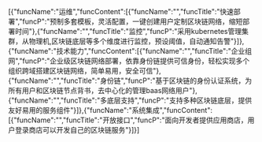 [{"funcName":"运维","funcContent":[{"funcName":"","funcTitle":"快速部署","funcP":"预制多套模板，灵活配置，一键创建用户定制区块链网络，缩短部署时间"},{"funcName":"","funcTitle":"监控","funcP":"采用kubernetes管理集群，从物理机,区块链底层等多个维度进行监控，预设阈值，自动通知告警"}]},{"funcName":"技术能力","funcContent":[{"funcName":"","funcTitle":"企业组网","funcP":"企业级区块链网络部署，依靠身份链提供可信身份，轻松实现多个组织跨域搭建区块链网络，简单易用，安全可信"},{"funcName":"","funcTitle":"身份链","funcP":"基于区块链的身份认证系统，为所有用户和区块链节点背书，去中心化的管理baas网络用户"},{"funcName":"","funcTitle":"多底层支持","funcP":"支持多种区块链底层，提供友好易用的服务组件"}]},{"funcName":"系统集成","funcContent":[{"funcName":"","funcTitle":"开放接口","funcP":"面向开发者提供应用商店，用户登录商店可以开发自己的区块链服务"}]}]